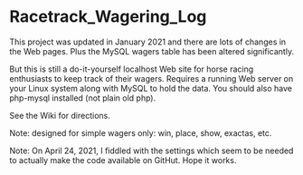 # Racetrack_Wagering_Log
This project was updated in January 2021 and there are lots of changes in the Web pages. Plus the MySQL wagers table has been altered significantly.

But this is still a do-it-yourself localhost Web site for horse racing enthusiasts to keep track of their wagers. Requires a running Web server on your Linux system along with MySQL to hold the data. You should also have php-mysql installed (not plain old php).

See the Wiki for directions.

Note: designed for simple wagers only: win, place, show, exactas, etc.

Note: On April 24, 2021, I fiddled with the settings which seem to be needed to actually make the code available on GitHut. Hope it works.
